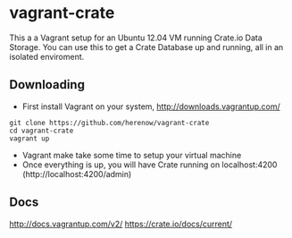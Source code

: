 vagrant-crate
=============

This a a Vagrant setup for an Ubuntu 12.04 VM running Crate.io Data Storage. You can use this to get a Crate Database up and running, all in an isolated enviroment.


Downloading
----------
* First install Vagrant on your system, http://downloads.vagrantup.com/
```
git clone https://github.com/herenow/vagrant-crate
cd vagrant-crate
vagrant up
```

* Vagrant make take some time to setup your virtual machine
* Once everything is up, you will have Crate running on localhost:4200 (http://localhost:4200/admin)


Docs
----------
http://docs.vagrantup.com/v2/
https://crate.io/docs/current/

